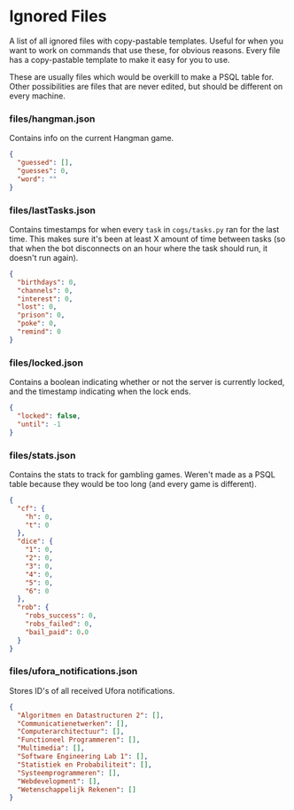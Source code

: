 # Ignored Files

A list of all ignored files with copy-pastable templates. Useful for when you want to work on commands that use these, for obvious reasons. Every file has a copy-pastable template to make it easy for you to use.

These are usually files which would be overkill to make a PSQL table for. Other possibilities are files that are never edited, but should be different on every machine.

### files/hangman.json

Contains info on the current Hangman game.

```json
{
  "guessed": [],
  "guesses": 0,
  "word": ""
}
```

### files/lastTasks.json

Contains timestamps for when every `task` in `cogs/tasks.py` ran for the last time. This makes sure it's been at least X amount of time between tasks (so that when the bot disconnects on an hour where the task should run, it doesn't run again).

```json
{
  "birthdays": 0,
  "channels": 0,
  "interest": 0,
  "lost": 0,
  "prison": 0,
  "poke": 0,
  "remind": 0
}
```

### files/locked.json

Contains a boolean indicating whether or not the server is currently locked, and the timestamp indicating when the lock ends.

```json
{
  "locked": false,
  "until": -1
}
```

### files/stats.json

Contains the stats to track for gambling games. Weren't made as a PSQL table because they would be too long (and every game is different).

```json
{
  "cf": {
    "h": 0,
    "t": 0
  },
  "dice": {
    "1": 0,
    "2": 0,
    "3": 0,
    "4": 0,
    "5": 0,
    "6": 0
  },
  "rob": {
    "robs_success": 0,
    "robs_failed": 0,
    "bail_paid": 0.0
  }
}
```

### files/ufora_notifications.json

Stores ID's of all received Ufora notifications.

```json
{
  "Algoritmen en Datastructuren 2": [],
  "Communicatienetwerken": [],
  "Computerarchitectuur": [],
  "Functioneel Programmeren": [],
  "Multimedia": [],
  "Software Engineering Lab 1": [],
  "Statistiek en Probabiliteit": [],
  "Systeemprogrammeren": [],
  "Webdevelopment": [],
  "Wetenschappelijk Rekenen": []
}
```